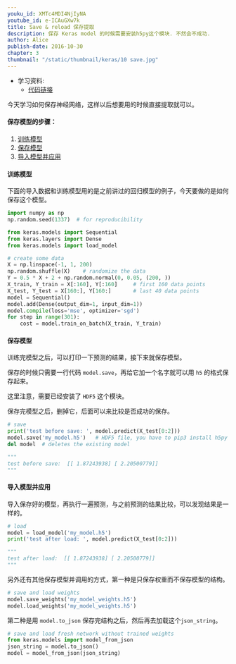 ```yaml
---
youku_id: XMTc4MDI4NjIyNA
youtube_id: e-ICAuGXw7k
title: Save & reload 保存提取
description: 保存 Keras model 的时候需要安装h5py这个模块. 不然会不成功.
author: Alice
publish-date: 2016-10-30
chapter: 3
thumbnail: "/static/thumbnail/keras/10 save.jpg"
---
```

* 学习资料:
  * [代码链接](https://github.com/MorvanZhou/tutorials/blob/master/kerasTUT/10-save.py)
  
今天学习如何保存神经网络，这样以后想要用的时候直接提取就可以。

#### 保存模型的步骤：


1. [训练模型](#train)
2. [保存模型](#save)
3. [导入模型并应用](#load)



<h4 class="tut-h4-pad" id="train">训练模型</h4>

下面的导入数据和训练模型用的是之前讲过的回归模型的例子，今天要做的是如何保存这个模型。

``` python
import numpy as np
np.random.seed(1337)  # for reproducibility

from keras.models import Sequential
from keras.layers import Dense
from keras.models import load_model

# create some data
X = np.linspace(-1, 1, 200)
np.random.shuffle(X)    # randomize the data
Y = 0.5 * X + 2 + np.random.normal(0, 0.05, (200, ))
X_train, Y_train = X[:160], Y[:160]     # first 160 data points
X_test, Y_test = X[160:], Y[160:]       # last 40 data points
model = Sequential()
model.add(Dense(output_dim=1, input_dim=1))
model.compile(loss='mse', optimizer='sgd')
for step in range(301):
    cost = model.train_on_batch(X_train, Y_train)

```



<h4 class="tut-h4-pad" id="save">保存模型</h4>

训练完模型之后，可以打印一下预测的结果，接下来就保存模型。

保存的时候只需要一行代码 `model.save`，再给它加一个名字就可以用 `h5` 的格式保存起来。

这里注意，需要已经安装了 `HDF5` 这个模块。

保存完模型之后，删掉它，后面可以来比较是否成功的保存。

```python
# save
print('test before save: ', model.predict(X_test[0:2]))
model.save('my_model.h5')   # HDF5 file, you have to pip3 install h5py if don't have it
del model  # deletes the existing model

"""
test before save:  [[ 1.87243938] [ 2.20500779]]
"""
```

<h4 class="tut-h4-pad" id="load">导入模型并应用</h4>

导入保存好的模型，再执行一遍预测，与之前预测的结果比较，可以发现结果是一样的。

```python
# load
model = load_model('my_model.h5')
print('test after load: ', model.predict(X_test[0:2]))

"""
test after load:  [[ 1.87243938] [ 2.20500779]]
"""
```


另外还有其他保存模型并调用的方式，第一种是只保存权重而不保存模型的结构。

```python
# save and load weights
model.save_weights('my_model_weights.h5')
model.load_weights('my_model_weights.h5')
```

第二种是用 `model.to_json` 保存完结构之后，然后再去加载这个`json_string`。 

```python
# save and load fresh network without trained weights
from keras.models import model_from_json
json_string = model.to_json()
model = model_from_json(json_string)
```